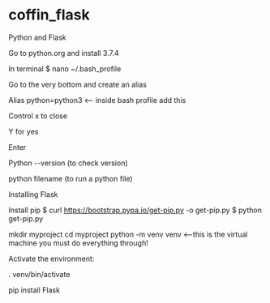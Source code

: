 # coffin_flask

 Python and Flask

 Go to python.org and install 3.7.4

 In terminal 
 $ nano ~/.bash_profile

 Go to the very bottom and create an alias
 
 Alias python=python3 <-- inside bash profile add this

 Control x to close
 
 Y for yes
 
 Enter

 Python --version (to check version)

 python filename (to run a python file)

 Installing Flask

 Install pip 
 $ curl https://bootstrap.pypa.io/get-pip.py -o get-pip.py
 $ python get-pip.py

 mkdir myproject
 cd myproject python -m venv venv  <—this is the virtual machine you must do everything through!

 Activate the environment:
 
 . venv/bin/activate

 pip install Flask

